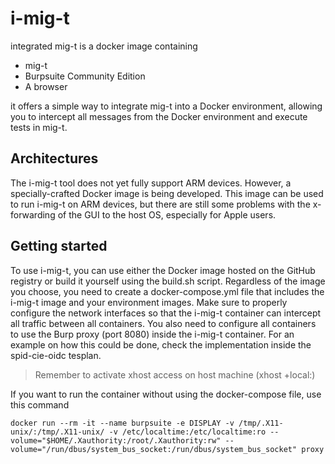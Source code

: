 # i-mig-t
integrated mig-t is a docker image containing
- mig-t
- Burpsuite Community Edition
- A browser

it offers a simple way to integrate mig-t into a Docker environment, allowing you to intercept all messages from the Docker environment and execute tests in mig-t.

## Architectures
The i-mig-t tool does not yet fully support ARM devices. However, a specially-crafted Docker image is being developed. This image can be used to run i-mig-t on ARM devices, but there are still some problems with the x-forwarding of the GUI to the host OS, especially for Apple users.

## Getting started
To use i-mig-t, you can use either the Docker image hosted on the GitHub registry or build it yourself using the build.sh script. Regardless of the image you choose, you need to create a docker-compose.yml file that includes the i-mig-t image and your environment images. Make sure to properly configure the network interfaces so that the i-mig-t container can intercept all traffic between all containers. You also need to configure all containers to use the Burp proxy (port 8080) inside the i-mig-t container. For an example on how this could be done, check the implementation inside the spid-cie-oidc tesplan.

> Remember to activate xhost access on host machine (xhost +local:)

If you want to run the container without using the docker-compose file, use this command
```
docker run --rm -it --name burpsuite -e DISPLAY -v /tmp/.X11-unix/:/tmp/.X11-unix/ -v /etc/localtime:/etc/localtime:ro --volume="$HOME/.Xauthority:/root/.Xauthority:rw" --volume="/run/dbus/system_bus_socket:/run/dbus/system_bus_socket" proxy
```